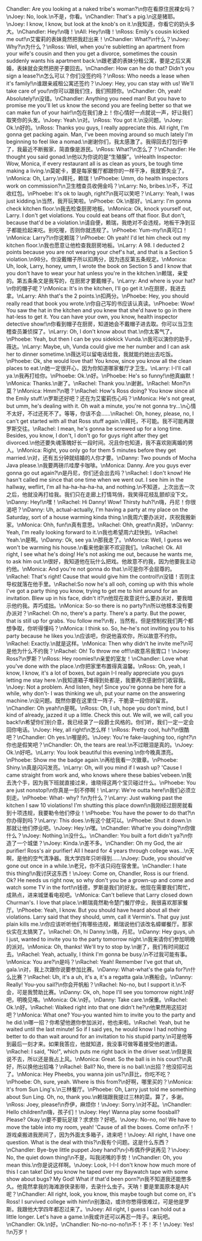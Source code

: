 Chandler: Are you looking at a naked tribe's woman?\n你在看原住民裸女吗？\nJoey: No, look.\n不是，你看。\nChandler: That's a pig.\n这是猪耶。\nJoey: I know, I know, but look at the knob's on it.\n我知道，你看它的奶头多大。\nChandler: Hey!\n嗨！\nAll: Hey!\n嗨！\nRoss: Emily's cousin kicked me out!\n艾蜜莉的表妹竟然把我赶出来！\nChandler: What?\n什么？\nJoey: Why?\n为什么？\nRoss: Well, when you're subletting an apartment from your wife's cousin and then you get a divorce, sometimes the cousin suddenly wants his apartment back.\n跟老婆的表妹分租公寓，要是之后又离婚，表妹就会突然把房子要回去。\nChandler: How can he do that? Didn't you sign a lease?\n怎么可以？你们没签约吗？\nRoss: Who needs a lease when it's family!\n谁跟亲戚租公寓还签约？\nJoey: Hey, you can stay with us! We'll take care of you!\n你可以跟我们住，我们照顾你。\nChandler: Oh, yeah! Absolutely!\n没错。\nChandler: Anything you need man! But you have to promise me you'll let us know the second you are feeling better so that we can make fun of your hair!\n包在我们身上！你心情好一点就说一声，好让我们取笑你的头发。\nJoey: Yeah.\n对。\nRoss: You got it.\n没问题。\nJoey: Ok.\n好的。\nRoss: Thanks you guys, I really appreciate this. All right, I'm gonna get packing again. Man, I've been moving around so much lately I'm beginning to feel like a nomad.\n谢谢你们，我太感激了。我得回去打包行李了，我最近不断搬家，简直像是游民。\nRoss: What?\n怎么了？\nChandler: He thought you said gonad.\n他以为你说的是“生殖腺”。\nHealth Inspector: Wow, Monica, if every restaurant all is as clean as yours, be tough time making a living.\n莫妮卡，要是每家餐厅都跟你的一样干净，我就要失业了。\nMonica: Oh, Larry.\n拜托，赖瑞！\nPhoebe: Umm, do health inspectors work on commission?\n卫生稽查员收佣金吗？\nLarry: No, bribes.\n不，不过收红包。\nPhoebe: It's ok to laugh, right?\n我可以笑吧？\nLarry: Yeah, I was just kidding.\n当然，我开玩笑啦。\nPhoebe: Ok.\n那好。\nLarry: I'm gonna check kitchen floor.\n我去检查厨房地板。\nMonica: Ok, knock yourself out, Larry. I don't get violations. You could eat beans off that floor. But don't, because that'd be a violation.\n请自便，赖瑞，我绝对不会违规，地板干净到豆子都能捡起来吃。别吃喔，否则你就违规了。\nPhoebe: Yum-my!\n真可口！\nMonica: Larry?\n你说赖瑞？\nPhoebe: Oh yeah! I'd let him check out my kitchen floor.\n我也愿意让他检查我厨房地板。\nLarry: A 98. I deducted 2 points because you are not wearing your chef's hat, and that is a Section 5 violation.\n98分。你没戴帽子所以扣两分，因为违反第五条规定。\nMonica: Uh, look, Larry, honey, umm, I wrote the book on Section 5 and I know that you don't have to wear your hat unless you're in the kitchen.\n赖瑞，亲爱的。第五条条文是我写的，在厨房才要戴帽子。\nLarry: And where is your hat?\n你的帽子呢？\nMonica: It's in the kitchen, I'll go get it.\n在厨房，我进去拿。\nLarry: Ahh that's the 2 points.\n扣两分。\nPhoebe: Hey, you should really read that book you wrote.\n你自己写的书应该认真读。\nPhoebe: Wow! You saw the hat in the kitchen and you knew that she'd have to go in there hat-less to get it. You can have your own, you know, health inspector detective show!\n你看到帽子在厨房，知道她会不戴帽子进去取。你可以当卫生稽查员兼侦探了。\nLarry: Oh, I don't know about that.\n你太客气了。\nPhoebe: Yeah, but then I can be you sidekick Vunda.\n我可以演你的助手，薇达。\nLarry: Maybe, uh, Vunda could give me her number and I can ask her to dinner sometime.\n薇达可以留电话给我，我就能约她出去吃饭。\nPhoebe: Ok, she would love that! You know, since you know all the clean places to eat.\n她一定很开心，因为你知道哪家餐厅才卫生。\nLarry: I-I'll call ya.\n我再打给你。\nPhoebe: Ok.\n好。\nPhoebe: He's so funny!\n他真幽默！\nMonica: Thanks.\n谢了。\nRachel: Thank you.\n谢谢。\nRachel: Mon?\n莫？\nMonica: Hmm?\n嗯？\nRachel: How's Ross doing? You know since all the Emily stuff.\n罗斯还好吧？还在为艾蜜莉伤心吗？\nMonica: He's not great, but umm, he's dealing with it. Oh wait a minute, you're not gonna try...\n心情不太好，不过还死不了。等等，你该不会……\nRachel: Oh, honey, please, no, I can't get started with all that Ross stuff again.\n拜托，不可能。我不可能再跟罗斯交往。\nRachel: I mean, he's gonna be screwed up for a long time. Besides, you know, I don't, I don't go for guys right after they get divorced.\n他还要失魂落魄好长一段时间。况且你也知道，我不喜欢刚离婚的男人。\nMonica: Right, you only go for them 5 minutes before they get married.\n对，还有五分钟就结婚的人你才要。\nDanny: Two pounds of Mocha Java please.\n我要两磅爪哇摩卡咖啡。\nMonica: Danny. Are you guys ever gonna go out again?\n是丹尼，你们还会出去吗？\nRachel: I don't know! He hasn't called me since that one time when we went out. I see him in the hallway, weflirt, I'm all ha-ha-ha-ha-ha, and nothing.\n不知道，上次出去一次之后，他就没再打给我。我们只在走廊上打情骂俏，我笑得花枝乱颤却没下文。\nDanny: Hey!\n嘿！\nRachel: Hi Danny! Wow! Thirsty huh?\n嗨，丹尼！你很渴吧？\nDanny: Uh, actual-actually, I'm having a party at my place on the Saturday, sort of a house warming kinda thing.\n我周六要办派对，庆祝我搬新家。\nMonica: Ohh, fun!\n真有意思。\nRachel: Ohh, great!\n真好。\nDanny: Yeah, I'm really looking forward to it.\n我也希望周六赶快到。\nRachel: Yeah.\n是啊。\nDanny: Ok, see ya.\n那我走了。\nMonica: Well, I guess we won't be warming his house.\n看来他新家不欢迎我们。\nRachel: Ok. All right, I see what he's doing! He's not asking me out, because he wants me, to ask him out.\n很好，我知道他在玩什么把戏。他故意不约我，因为他要我主动约他。\nMonica: And you're not gonna do that.\n可是你不会屈尊的。\nRachel: That's right! Cause that would give him the control!\n没错！否则主导权就落在他手里。\nRachel:So now he's all ooh, coming up with this whole I've got a party thing you know, trying to get me to hint around for an invitation. Blew up in his face, didn't it?\n他现在故意说什么要办派对，要我暗示他约我。弄巧成拙。\nMonica: So-so there is no party?\n所以他根本没有要办派对？\nRachel: Oh no, there's a party. There's a party. But the power, that is still up for grabs. You follow me?\n有，当然有。但是控制权我们两个都想争取，你听得懂吗？\nMonica: I think so. So, he-he's not inviting you to his party because he likes you.\n应该吧，你说他喜欢你，所以故意不约你。\nRachel: Exactly.\n就是这样。\nMonica: Then why didn't he invite me?\n可是他为什么不约我？\nRachel: Oh! To throw me off!\n故意吊我胃口！\nJoey: Ross?\n罗斯？\nRoss: Hey roomies!\n亲爱的室友！\nChandler: Love what you've done with the place.\n你把家里布置得真温馨。\nRoss: Oh, yeah, I know, I know, it's a lot of boxes, but again I-I really appreciate you guys letting me stay here.\n我知道箱子堆得到处都是，我要再次感谢你们收容我。\nJoey: Not a problem. And listen, hey! Since you're gonna be here for a while, why don't- I was thinking we uh, put your name on the answering machine.\n没问题。既然你要在这里住一阵子，干脆录一段你的留言。\nChandler: Oh yeah!\n是啊。\nRoss: Oh, I uh, hope you don't mind, but I kind of already, jazzed it up a little. Check this out. We will, we will, call you back!\n希望你们别介意，我已经录了一段爵士风格的。你们听，我们一定一定会回你电话。\nJoey: Hey, all right!\n怎么样！\nRoss: Pretty cool, huh?\n很酷吧？\nChandler: Oh yes.\n喔是的。\nJoey: You're fake-laughing too, right?\n你也是假笑吧？\nChandler: Oh, the tears are real.\n不过眼泪是真的。\nJoey: Ok.\n好吧。\nLarry: You look beautiful this evening.\n你今晚真漂亮。\nPhoebe: Show me the badge again.\n再给我看一次徽章。\nPhoebe: Shiny.\n真是闪闪发亮。\nLarry: Oh, will you mind if I wash up? 'Cause I came straight from work and, who knows where these babies'vebeen.\n我去洗个手，因为我下班就直接过来，谁晓得这两个宝贝碰过什么。\nPhoebe: You are just nonstop!\n你真是一刻不停啊！\nLarry: We're outta here!\n我们必须立刻走。\nPhoebe: What- why? !\n为什么？\nLarry: Just walking past the kitchen I saw 10 violations! I'm shutting this place down!\n我刚经过厨房就看到十项违规，我要勒令他们停业！\nPhoebe: You have the power to do that?\n你办得到吗？\nLarry: This does.\n有这个就可以。\nPhoebe: Shut it down.\n那就让他们停业吧。\nJoey: Hey.\n嘿。\nChandler: What're you doing?\n你做什么？\nJoey: Nothing.\n没什么。\nChandler: You built a fort didn't ya?\n你造了一个城堡？\nJoey: Kinda.\n差不多。\nChandler: Oh my God, the air purifier! Ross's air purifier! All I heard for 4 years through college was...\n天啊，是他的空气清净器。我大学四年只听得到……\nJoey: Dude, you should've gone out once in a while.\n老兄，你不该只闷在宿舍里。\nChandler: I hate this thing!\n我讨厌这东西！\nJoey: Come on, Chandler, Ross is our friend. Ok? He needs us right now, so why don't you be a grown-up and come and watch some TV in the fort!\n钱德，罗斯是我们的好友。他现在需要我们帮忙，成熟点，进来城堡看电视吧。\nMonica: Can't believe that Larry closed down Churman's. I love that place.\n赖瑞竟然勒令楚门餐厅停业，我很喜欢那家餐厅。\nPhoebe: Yeah, I know. But you should have heard about all their violations. Larry said that they should, umm, call it Vermin's. That guy just plain kills me.\n你应该听听他们有哪些违规，赖瑞说他们该改名蟑螂餐厅。那家伙实在太搞笑了。\nRachel: Oh, hi Danny.\n嗨，丹尼。\nDanny: Hey guys, uh I just, wanted to invite you to the party tomorrow night.\n我来请你们参加明晚的派对。\nMonica: Oh, thanks! We'll try to stop by.\n谢了，我们有时间就过去。\nRachel: Yeah, actually, I think I'm gonna be busy.\n不过我可能有事。\nMonica: You are?\n是吗？\nRachel: Yeah! Remember I've got that uh, gala.\n对，我上次跟你说要参加比赛。\nDanny: What-what's the gala for?\n什么比赛？\nRachel: Uh, it's a uh, it's a, it's a regatta gala.\n赛船会。\nDanny: Really! You-you sail?\n你会开帆船？\nRachel: No-no, but I support it.\n不会，可是我赞助比赛。\nDanny: Ok, oh, hope I'll see you tomorrow night.\n好吧，明晚见咯。\nMonica: Ok.\n好。\nDanny: Take care.\n保重。\nRachel: Ok.\n好。\nRachel: Walked right into that one didn't he?\n他果然用这招对吧？\nMonica: What one? You-you wanted him to invite you to the party and he did.\n哪一招？你希望他邀你参加派对，他也来啦。\nRachel: Yeah, but he waited until the last minute! So if I said yes, he would know I had nothing better to do than wait around for an invitation to his stupid party.\n可是他等到最后一刻才来。如果我答应，他就知道，我没事可做等着接受他的邀请。\nRachel: I said, "No!", which puts me right back in the driver seat.\n但是我说不去，所以还是我占上风。\nMonica: Great. So the ball is in his court?\n真好，所以换他出招咯？\nRachel: Ball? No, there is no ball.\n出招？他没招可出了。\nMonica: Hey Pheebs, you wanna join us?\n菲比，你吃不吃？\nPhoebe: Oh, sure, yeah. Where is this from?\n好啊，哪里买的？\nMonica: It's from Sun Ling's.\n三林餐厅。\nPhoebe: Oh, Larry just told me something about Sun Ling. Oh, no, thank you.\n赖瑞跟我提过三林的菜。算了，多谢。\nRoss: Joey, please!\n乔伊，麻烦你！\nJoey: Sorry.\n对不起。\nChandler: Hello children!\n嗨，孩子们！\nJoey: Hey! Wanna play some foosball? Please? Okay.\n要不要玩足球？求求你？好吧。\nJoey: No-no, no! We have to move the table into my room, yeah! 'Cause of all the boxes. Come on!\n不！游戏桌搬进我房间了，因为外面太多箱子，进来吧！\nJoey: All right, I have one question. What is the deal with this?\n我有个问题。这是什么东西？\nChandler: Bye-bye little puppet Joey hand?\n小布偶乔伊说再见？\nJoey: No, the quiet down thing!\n不是，叫我闭嘴的手势！\nChandler: Oh, you mean this.\n你是说这样啊。\nJoey: Look, I-I-I don't know how much more of this I can take! Did you know he taped over my Baywatch tape with some show about bugs? My God! What if that'd been porn?\n我不知道我还能憋多久。他竟然拿我的海滩游侠录影带，去录什么虫子。天呐！要是里面原本是A片呢？\nChandler: All right, look, you know, this maybe tough but come on, it's Ross! I survived college with him!\n别激动，或许你憋得很难过，可是他是罗斯。我跟他大学四年都忍过来了。\nJoey: All right, I guess I can hold out a little longer. Let's have a game.\n我或许还可以再忍一阵子。来玩吧。\nChandler: Ok.\n好。\nChandler: No-no-no-no!\n不！不！不！\nJoey: Yes! !\n万岁！
        
